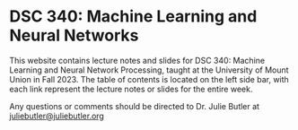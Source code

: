 # DSC 340: Machine Learning and Neural Networks

This website contains lecture notes and slides for DSC 340: Machine Learning and Neural Network Processing, taught at the University of Mount Union in Fall 2023.  The table of contents is located on the left side bar, with each link represent the lecture notes or slides for the entire week.

Any questions or comments should be directed to Dr. Julie Butler at juliebutler@juliebutler.org

```{tableofcontents}
```
